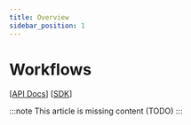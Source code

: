 ```yaml
---
title: Overview
sidebar_position: 1
---
```


# Workflows

[[API Docs](/api/workflow-execution)]
[[SDK](https://www.npmjs.com/package/@epilot/workflow-client)]


:::note
This article is missing content (TODO)
:::
